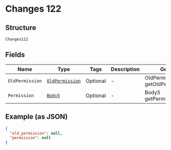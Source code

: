 
# Changes 122

## Structure

`Changes122`

## Fields

| Name | Type | Tags | Description | Getter | Setter |
|  --- | --- | --- | --- | --- | --- |
| `OldPermission` | [`OldPermission`](../../doc/models/old-permission.md) | Optional | - | OldPermission getOldPermission() | setOldPermission(OldPermission oldPermission) |
| `Permission` | [`Body5`](../../doc/models/body-5.md) | Optional | - | Body5 getPermission() | setPermission(Body5 permission) |

## Example (as JSON)

```json
{
  "old_permission": null,
  "permission": null
}
```

